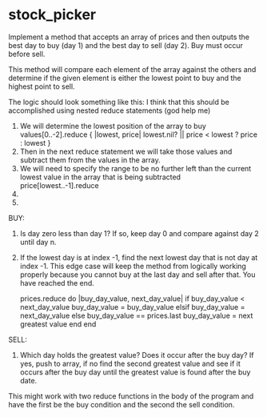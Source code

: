 # stock_picker

Implement a method that accepts an array of prices and then outputs the best day to buy (day 1)
and the best day to sell (day 2). Buy must occur before sell. 

This method will compare each element of the array against the others and determine if 
the given element is either the lowest point to buy and the highest point to sell.

The logic should look something like this:
I think that this should be accomplished using nested reduce statements (god help me)
1. We will determine the lowest position of the array to buy
    values[0..-2].reduce { |lowest, price| lowest.nil? || price < lowest ? price : lowest }
2. Then in the next reduce statement we will take those values and subtract them from the values in the array.
3. We will need to specify the range to be no further left than the current lowest value in the array that is being subtracted
    price[lowest..-1].reduce
4. 
5. 



BUY:
1. Is day zero less than day 1? If so, keep day 0 and compare against day 2 until day n. 
2. If the lowest day is at index -1, find the next lowest day that is not day at index -1. This edge case will keep the 
method from logically working properly because you cannot buy at the last day and sell after that. You have reached the end. 

    prices.reduce do |buy_day_value, next_day_value|
        if buy_day_value < next_day_value
            buy_day_value = buy_day_value
        elsif
            buy_day_value = next_day_value
        else
            buy_day_value == prices.last
                buy_day_value = next greatest value
            end
        end

SELL:
1. Which day holds the greatest value? Does it occur after the buy day? If yes, push to array, if no find the second greatest value
and see if it occurs after the buy day until the greatest value is found after the buy date.


This might work with two reduce functions in the body of the program and have the first be the buy condition and the second the sell condition.


